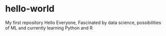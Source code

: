 # hello-world
My first repository
Hello Everyone,
Fascinated by data science, possibilities of ML and currently learning Python and R
